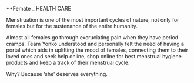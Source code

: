 **Femate _ HEALTH CARE

Menstruation is one of the most important cycles of nature, not only for females but for the sustenance of the entire humanity. 

Almost all females go through excruciating pain when they have period cramps. Team Yonko understood and personally felt the need of having a portal which aids in uplifting the mood of females, connecting them to their loved ones and seek help online, shop online for best menstrual hygiene products and keep a track of their menstrual cycle. 

Why? Because ‘she’ deserves everything.

